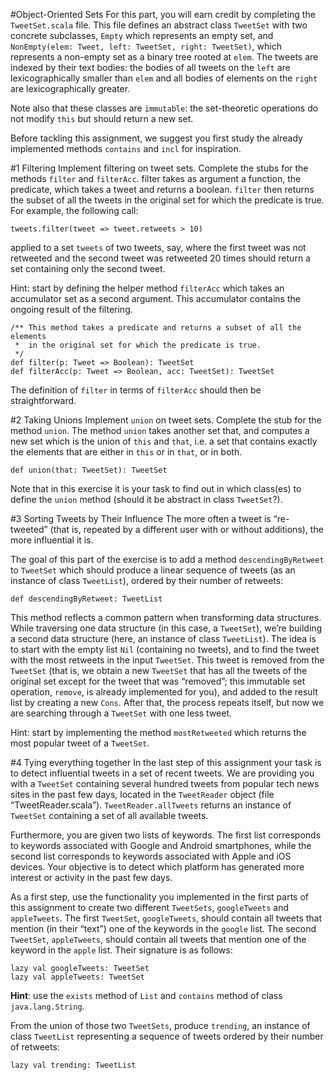 #Object-Oriented Sets
For this part, you will earn credit by completing the `TweetSet.scala` file. This file defines an abstract class `TweetSet` with two concrete subclasses, `Empty` which represents an empty set, and `NonEmpty(elem: Tweet, left: TweetSet, right: TweetSet)`, which represents a non-empty set as a binary tree rooted at `elem`. The tweets are indexed by their text bodies: the bodies of all tweets on the `left` are lexicographically smaller than `elem` and all bodies of elements on the `right` are lexicographically greater.

Note also that these classes are `immutable`: the set-theoretic operations do not modify `this` but should return a new set.

Before tackling this assignment, we suggest you first study the already implemented methods `contains` and `incl` for inspiration.

#1 Filtering
Implement filtering on tweet sets. Complete the stubs for the methods `filter` and `filterAcc`. filter takes as argument a function, the predicate, which takes a tweet and returns a boolean. `filter` then returns the subset of all the tweets in the original set for which the predicate is true. For example, the following call:
```
tweets.filter(tweet => tweet.retweets > 10)
```
applied to a set `tweets` of two tweets, say, where the first tweet was not retweeted and the second tweet was retweeted 20 times should return a set containing only the second tweet.

Hint: start by defining the helper method `filterAcc` which takes an accumulator set as a second argument. This accumulator contains the ongoing result of the filtering.
```
/** This method takes a predicate and returns a subset of all the elements
 *  in the original set for which the predicate is true.
 */
def filter(p: Tweet => Boolean): TweetSet
def filterAcc(p: Tweet => Boolean, acc: TweetSet): TweetSet
```
The definition of `filter` in terms of `filterAcc` should then be straightforward.

#2 Taking Unions
Implement `union` on tweet sets. Complete the stub for the method `union`. The method `union` takes another set that, and computes a new set which is the union of `this` and `that`, i.e. a set that contains exactly the elements that are either in `this` or in `that`, or in both.
```
def union(that: TweetSet): TweetSet
```
Note that in this exercise it is your task to find out in which class(es) to define the `union` method (should it be abstract in class `TweetSet`?).

#3 Sorting Tweets by Their Influence
The more often a tweet is “re-tweeted” (that is, repeated by a different user with or without additions), the more influential it is.

The goal of this part of the exercise is to add a method `descendingByRetweet` to `TweetSet` which should produce a linear sequence of tweets (as an instance of class `TweetList`), ordered by their number of retweets:
```
def descendingByRetweet: TweetList
```
This method reflects a common pattern when transforming data structures. While traversing one data structure (in this case, a `TweetSet`), we’re building a second data structure (here, an instance of class `TweetList`). The idea is to start with the empty list `Nil` (containing no tweets), and to find the tweet with the most retweets in the input `TweetSet`. This tweet is removed from the `TweetSet` (that is, we obtain a new `TweetSet` that has all the tweets of the original set except for the tweet that was “removed”; this immutable set operation, `remove`, is already implemented for you), and added to the result list by creating a new `Cons`. After that, the process repeats itself, but now we are searching through a `TweetSet` with one less tweet.

Hint: start by implementing the method `mostRetweeted` which returns the most popular tweet of a `TweetSet`.

#4 Tying everything together
In the last step of this assignment your task is to detect influential tweets in a set of recent tweets. We are providing you with a `TweetSet` containing several hundred tweets from popular tech news sites in the past few days, located in the `TweetReader` object (file “TweetReader.scala”). `TweetReader.allTweets` returns an instance of `TweetSet` containing a set of all available tweets.

Furthermore, you are given two lists of keywords. The first list corresponds to keywords associated with Google and Android smartphones, while the second list corresponds to keywords associated with Apple and iOS devices. Your objective is to detect which platform has generated more interest or activity in the past few days.

As a first step, use the functionality you implemented in the first parts of this assignment to create two different `TweetSets`, `googleTweets` and `appleTweets`. The first `TweetSet`, `googleTweets`, should contain all tweets that mention (in their “text”) one of the keywords in the `google` list. The second `TweetSet`, `appleTweets`, should contain all tweets that mention one of the keyword in the `apple` list. Their signature is as follows:
```
lazy val googleTweets: TweetSet
lazy val appleTweets: TweetSet
```
**Hint**: use the `exists` method of `List` and `contains` method of class `java.lang.String`.

From the union of those two `TweetSets`, produce `trending`, an instance of class `TweetList` representing a sequence of tweets ordered by their number of retweets:
```
lazy val trending: TweetList
```